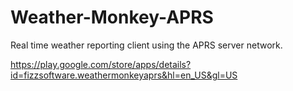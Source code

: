 # Weather-Monkey-APRS
Real time weather reporting client using the APRS server network.

https://play.google.com/store/apps/details?id=fizzsoftware.weathermonkeyaprs&hl=en_US&gl=US

